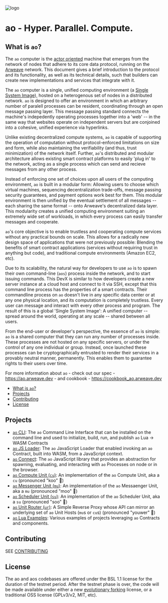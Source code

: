 <picture>
  <source media="(prefers-color-scheme: dark)" srcset="./logos/ao_pictograph_darkmode.svg">
  <source media="(prefers-color-scheme: light)" srcset="./logos/ao_pictograph_lightmode.svg">
  <img alt="logo">
</picture>

# ao - Hyper. Parallel. Compute.

## What is `ao`?

The `ao` computer is the
[actor oriented](https://en.wikipedia.org/wiki/Actor_model) machine that emerges
from the network of nodes that adhere to its core data protocol, running on the
[Arweave](https://arweave.org) network. This document gives a brief introduction
to the protocol and its functionality, as well as its technical details, such
that builders can create new implementations and services that integrate with
it.

The `ao` computer is a single, unified computing environment (a
[Single System Image](https://en.wikipedia.org/wiki/Single_system_image)),
hosted on a heterogenous set of nodes in a distributed network. `ao` is designed
to offer an environment in which an arbitrary number of paralell processes can
be resident, coordinating through an open message passing layer. This message
passing standard connects the machine's indepedently operating processes
together into a 'web' -- in the same way that websites operate on independent
servers but are conjoined into a cohesive, unified experience via hyperlinks.

Unlike existing decentralized compute systems, `ao` is capable of supporting the
operation of computation without protocol-enforced limitations on size and form,
while also maintaining the verifiability (and thus, trust minimization) of the
network itself. Further, `ao`'s distributed and modular architecture allows
existing smart contract platforms to easily 'plug in' to the network, acting as
a single process which can send and recieve messages from any other process.

Instead of enforcing one set of choices upon all users of the computing
environment, `ao` is built in a modular form: Allowing users to choose which
virtual machines, sequencing decentralization trade-offs, message passing
security guarantees, and payment options work best for them. This modular
environment is then unified by the eventual settlement of all messages -- each
sharing the same format -- onto Arweave's decentralized data layer. This
modularity creates a unified computing environment suiting an extremely wide set
of workloads, in which every process can easily transfer messages and cooperate.

`ao`'s core objective is to enable trustless and cooperating compute services
without any practical bounds on scale. This allows for a radically new design
space of applications that were not previously possible: Blending the benefits
of smart contract applications (services without requiring trust in anything but
code), and traditional compute environments (Amazon EC2, etc).

Due to its scalability, the natural way for developers to use `ao` is to spawn
their own command-line (`aos`) process inside the network, and to start issuing
commands. This DevX is similar to how developers create a new server instance at
a cloud host and connect to it via SSH, except that this command line process
has the properties of a smart contracts. Their commandline process on `ao`
doesn't live in any specific data center or at any one physical location, and
its computation is completely trustless. Every user can message and interact
with every other process and program. The result of this is a global 'Single
System Image': A unified computer -- spread around the world, operating at any
scale -- shared between all users.

From the end-user or developer's perspective, the essence of `ao` is simple:
`ao` is a shared computer that they can run any number of processes inside.
These processes are not hosted on any specific servers, or under the control of
any one individual or group. Instead, once launched these processes can be
cryptographically entrusted to render their services in a provably neutral
manner, permanently. This enables them to guarantee rights to their users over
time.

For more information about `ao` - check out our spec - https://ao.arweave.dev -
and cookbook - https://cookbook_ao.arweave.dev

<!-- toc -->

- [What is `ao`?](#what-is-ao)
- [Projects](#projects)
- [Contributing](#contributing)
- [License](#license)

<!-- tocstop -->

## Projects

- [`ao` CLI](./dev-cli): The `ao` Command Line Interface that can be installed
  on the command line and used to initialize, build, run, and publish `ao` Lua
  -> WASM Contracts
- [`ao` JS Loader](./loader): The `ao` JavaScript Loader that enabled invoking
  an `ao` Contract, built into WASM, from a JavaScript context.
- [`ao` Connect](./connect): The `ao` JavaScript library that provides an
  abstraction for spawning, evaluating, and interacting with `ao` Processes on
  node or in the browser.
- [`ao` Compute Unit (`cu`)](./servers/cu): An implementation of the `ao`
  Compute Unit, aka a `cu` (pronounced "koo" 🦘)
- [`ao` Messenger Unit (`mu`)](./servers/mu): An implementation of the `ao`
  Messaenger Unit, aka a `mu` (pronounced "moo" 🐄)
- [`ao` Scheduler Unit (`su`)](./servers/su): An implementation of the `ao`
  Scheduler Unit, aka a `su` (pronounced "soo" 👧)
- [`ao` Unit Router (`ur`)](./servers/ur): A Simple Reverse Proxy whose API can
  mirror an underlying set of `ao` Unit Hosts (`mu`s or `cu`s) (pronounced
  "youwer" 🔀)
- [`ao` Lua Examples](./lua-examples): Various examples of projects leveraging
  `ao` Contracts and components.

## Contributing

SEE [CONTRIBUTING](CONTRIBUTING.md)

## License

The ao and aos codebases are offered under the BSL 1.1 license for the duration
of the testnet period. After the testnet phase is over, the code will be made
available under either a new
[evolutionary forking](https://arweave.medium.com/arweave-is-an-evolutionary-protocol-e072f5e69eaa)
license, or a traditional OSS license (GPLv3/v2, MIT, etc).

